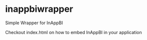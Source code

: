 # inappbiwrapper

Simple Wrapper for InAppBI

Checkout index.html on how to embed InAppBI in your application
